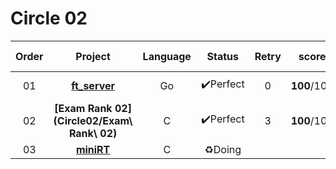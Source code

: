 # Circle 02

| Order |                   Project                   | Language |  Status  | Retry |    score    | Passed Date  |
| :---: | :-----------------------------------------: | :------: | :------: | :---: | :---------: | :----------: |
|  01   |        **[ft_server](./ft_server/)**        |    Go    | ✔️Perfect |   0   | **100**/100 | 2020. 10. 17 |
|  02   | **[Exam Rank 02](Circle02/Exam\ Rank\ 02)** |    C     | ✔️Perfect |   3   | **100**/100 | 2020. 10. 30 |
|  03   |           **[miniRT](./miniRT)**            |    C     |  ♻️Doing  |       |             |              |

